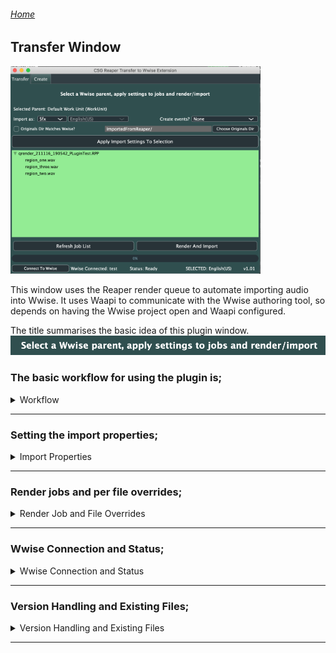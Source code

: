 ###### [Home](../../index.md)
## Transfer Window

<img src="../../docs/images/PluginWindowMain.png" width="400">

This window uses the Reaper render queue to automate importing audio into Wwise.
It uses Waapi to communicate with the Wwise authoring tool, so depends on having the Wwise project open and Waapi configured.  

The title summarises the basic idea of this plugin window.  
<img src="../../docs/images/transfertitle.png" width="800"> <br />

### The basic workflow for using the plugin is;
<details>
  <summary> Workflow </summary>
<br />
  1. In Reaper, instead of directly rendering your audio files, add them to the render queue <br />
  <img src="../../docs/images/renderqueue.png" width="400"> <br />
  <br />
  2. The plugin will show the render job and the resulting files in the main window <br />
  <img src="../../docs/images/transferjobs.png" width="400"> <br />
  <br />
  3. The top section of the plugin is where you set and apply the import properties for the render queue jobs <br />
  <img src="../../docs/images/transferproperties.png" width="400"> <br />
  <br />
  4. Once you have set the properties, ensure you have the desired parent selected in Wwise, then select the desired job and hit Apply <br />
  <img src="../../docs/images/transferapplied.png" width="400"> <br />
  <br />
  5. Once all jobs have their import properties set, you are ready to Render and Import <br />
  <img src="../../docs/images/transferbuttons.png" width="400"> <br />
  This will start Reaper rendering, and when the render is finished the plugin will import the resulting files into Wwise using the import settings <br />

</details>

****

### Setting the import properties;
<details>
  <summary> Import Properties </summary>
  <br />
  <strong> - At the top of the window, the plugin will show the currently selected Wwise object. </strong> <br />
  This will update when the selection changes in Wwise. <br />
  <img src="../../docs/images/transferselectedparent.png" width="400"> <br />
  <br />
 - <strong>Choose to import the audio files as sound fx, voice or music tracks. When voice is selected a project language drop-down is enabled </strong> <br />
  <img src="../../docs/images/transferimportas.png" width="400"> <br />
  <br />
 - <strong>Choose to create events for the imported items </strong> <br />
    Play@Children will create a Play event for each audio file in the list when it is imported <br />
    Play@Parent will create a Play event for the parent object of the imported files. For example, if you are importing variations into a random container <br />
  <img src="../../docs/images/transferevents.png" width="400"> <br />
  <br />  
 - <strong>Choose the location in Originals to copy the audio files into </strong> <br />
  Originals dir matches Wwise - This will create a folder structure matching the Actor-Mixer structure where the audio is imported (can result is fairly deep nesting as it mirrors the AM structure fully) <br />
  Otherwise the user can either enter the text path, relative to the SFX/Voices root, or use the system directory selector <br />
  <img src="../../docs/images/transferoriginals.png" width="800"> <br />
  <br /> 
 -<strong> Refresh the list of render jobs and files in the plugin window </strong> <br />
  <img src="../../docs/images/transferrefreshjob.png" width="400"> <br />
  <br />
 -<strong> The status bar shows and errors, as well as the current Wwise connection. </strong> <br />
  There is also a button to refresh the connection to Wwise in cases where the plugin was open without Wwise open, or the Wwise tool was closed while the plugin was in use. <br />
  <img src="../../docs/images/transferconnectionstatus.png" width="400"> <br />
  <br />
  
</details>

****

### Render jobs and per file overrides;
<details>
  <summary> Render Job and File Overrides </summary>
  <br />
   -<strong> The central view of the plugin shows the list of jobs in the render queue, and the files that will be created from them </strong> <br />
  The list is automatically populated when the plugin is opened <br />
  <img src="../../docs/images/transferjobs.png" width="400"> <br />
  <br />
  -<strong> If the render queue changes, you can refresh the list of jobs and files with the Refresh button </strong> <br />
  Refreshing the list will clear any applied properties <br />
  <img src="../../docs/images/transferrefreshjob.png" width="400"> <br />
  <br />
   -<strong> Applying properties to the job itself means all the files in that job will use the same properties </strong> <br />
  It is possible to override individual files in the job with different properties by selecting the file instead of the job when applying <br />
  <img src="../../docs/images/transferjoboverride.png" width="400"> <br />
  <br />
  -<strong> It is possible to have multiple jobs in the render queue, and the plugin will display multiple jobs in the list </strong> <br />
  This is useful for cases where you want to export batches of audio with different render settings, or render from multiple projects <br />
  <img src="../../docs/images/transferjobmulti.png" width="400"> <br />
  <br />
  
</details>

****

### Wwise Connection and Status;
<details>
  <summary> Wwise Connection and Status </summary>
  <br />
  -<strong> It is possible to have multiple jobs in the render queue, and the plugin will display multiple jobs in the list </strong> <br />
  This is useful for cases where you want to export batches of audio with different render settings, or render from multiple projects <br />
  <img src="../../docs/images/transferjobmulti.png" width="400"> <br />
  <br />
</details>

****

### Version Handling and Existing Files;
<details>
  <summary> Version Handling and Existing Files </summary>
  
</details>

****
